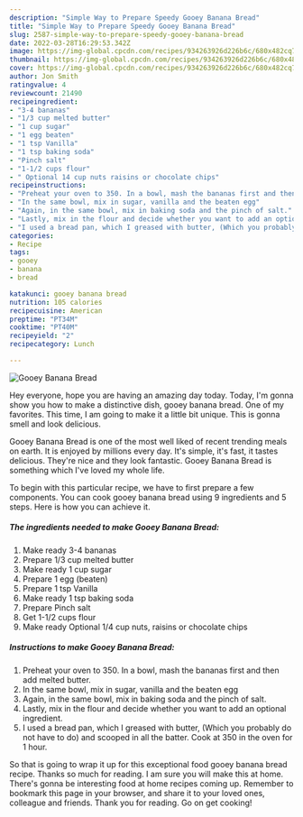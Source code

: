 ```yaml
---
description: "Simple Way to Prepare Speedy Gooey Banana Bread"
title: "Simple Way to Prepare Speedy Gooey Banana Bread"
slug: 2587-simple-way-to-prepare-speedy-gooey-banana-bread
date: 2022-03-28T16:29:53.342Z
image: https://img-global.cpcdn.com/recipes/934263926d226b6c/680x482cq70/gooey-banana-bread-recipe-main-photo.jpg
thumbnail: https://img-global.cpcdn.com/recipes/934263926d226b6c/680x482cq70/gooey-banana-bread-recipe-main-photo.jpg
cover: https://img-global.cpcdn.com/recipes/934263926d226b6c/680x482cq70/gooey-banana-bread-recipe-main-photo.jpg
author: Jon Smith
ratingvalue: 4
reviewcount: 21490
recipeingredient:
- "3-4 bananas"
- "1/3 cup melted butter"
- "1 cup sugar"
- "1 egg beaten"
- "1 tsp Vanilla"
- "1 tsp baking soda"
- "Pinch salt"
- "1-1/2 cups flour"
- " Optional 14 cup nuts raisins or chocolate chips"
recipeinstructions:
- "Preheat your oven to 350. In a bowl, mash the bananas first and then add melted butter."
- "In the same bowl, mix in sugar, vanilla and the beaten egg"
- "Again, in the same bowl, mix in baking soda and the pinch of salt."
- "Lastly, mix in the flour and decide whether you want to add an optional ingredient."
- "I used a bread pan, which I greased with butter, (Which you probably do not have to do) and scooped in all the batter. Cook at 350 in the oven for 1 hour."
categories:
- Recipe
tags:
- gooey
- banana
- bread

katakunci: gooey banana bread 
nutrition: 105 calories
recipecuisine: American
preptime: "PT34M"
cooktime: "PT40M"
recipeyield: "2"
recipecategory: Lunch

---
```



![Gooey Banana Bread](https://img-global.cpcdn.com/recipes/934263926d226b6c/680x482cq70/gooey-banana-bread-recipe-main-photo.jpg)

Hey everyone, hope you are having an amazing day today. Today, I'm gonna show you how to make a distinctive dish, gooey banana bread. One of my favorites. This time, I am going to make it a little bit unique. This is gonna smell and look delicious.

Gooey Banana Bread is one of the most well liked of recent trending meals on earth. It is enjoyed by millions every day. It's simple, it's fast, it tastes delicious. They're nice and they look fantastic. Gooey Banana Bread is something which I've loved my whole life.




To begin with this particular recipe, we have to first prepare a few components. You can cook gooey banana bread using 9 ingredients and 5 steps. Here is how you can achieve it.

<!--inarticleads1-->

##### The ingredients needed to make Gooey Banana Bread:

1. Make ready 3-4 bananas
1. Prepare 1/3 cup melted butter
1. Make ready 1 cup sugar
1. Prepare 1 egg (beaten)
1. Prepare 1 tsp Vanilla
1. Make ready 1 tsp baking soda
1. Prepare Pinch salt
1. Get 1-1/2 cups flour
1. Make ready  Optional 1/4 cup nuts, raisins or chocolate chips




<!--inarticleads2-->

##### Instructions to make Gooey Banana Bread:

1. Preheat your oven to 350. In a bowl, mash the bananas first and then add melted butter.
1. In the same bowl, mix in sugar, vanilla and the beaten egg
1. Again, in the same bowl, mix in baking soda and the pinch of salt.
1. Lastly, mix in the flour and decide whether you want to add an optional ingredient.
1. I used a bread pan, which I greased with butter, (Which you probably do not have to do) and scooped in all the batter. Cook at 350 in the oven for 1 hour.




So that is going to wrap it up for this exceptional food gooey banana bread recipe. Thanks so much for reading. I am sure you will make this at home. There's gonna be interesting food at home recipes coming up. Remember to bookmark this page in your browser, and share it to your loved ones, colleague and friends. Thank you for reading. Go on get cooking!
